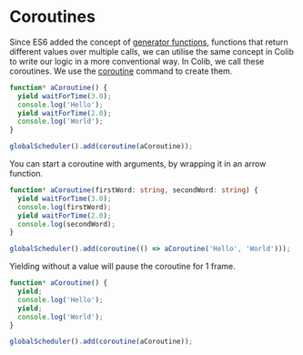 # Coroutines

Since ES6 added the concept of [generator functions](https://developer.mozilla.org/en-US/docs/Web/JavaScript/Reference/Statements/function*), functions that return different values over multiple calls, we can utilise the same concept in Colib to write our logic in a more conventional way. In Colib, we call these coroutines. We use the [coroutine](../README.md#coroutine) command to create them.

```typescript
function* aCoroutine() {
  yield waitForTime(3.0);
  console.log('Hello');
  yield waitForTime(2.0);
  console.log('World');
}

globalScheduler().add(coroutine(aCoroutine));
```

You can start a coroutine with arguments, by wrapping it in an arrow function.

```typescript
function* aCoroutine(firstWord: string, secondWord: string) {
  yield waitForTime(3.0);
  console.log(firstWord);
  yield waitForTime(2.0);
  console.log(secondWord);
}

globalScheduler().add(coroutine(() => aCoroutine('Hello', 'World')));
```

Yielding without a value will pause the coroutine for 1 frame.

```typescript
function* aCoroutine() {
  yield;
  console.log('Hello');
  yield;
  console.log('World');
}

globalScheduler().add(coroutine(aCoroutine));
```
